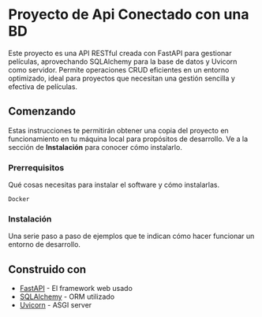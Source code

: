 # Proyecto de Api Conectado con una BD

Este proyecto es una API RESTful creada con FastAPI para gestionar películas, aprovechando SQLAlchemy para la base de datos y Uvicorn como servidor. Permite operaciones CRUD eficientes en un entorno optimizado, ideal para proyectos que necesitan una gestión sencilla y efectiva de películas.

## Comenzando

Estas instrucciones te permitirán obtener una copia del proyecto en funcionamiento en tu máquina local para propósitos de desarrollo. Ve a la sección de **Instalación** para conocer cómo instalarlo.

### Prerrequisitos

Qué cosas necesitas para instalar el software y cómo instalarlas.

    Docker



### Instalación

Una serie paso a paso de ejemplos que te indican cómo hacer funcionar un entorno de desarrollo.


## Construido con

-   [FastAPI](https://fastapi.tiangolo.com/) - El framework web usado
-   [SQLAlchemy](https://www.sqlalchemy.org/) - ORM utilizado
-   [Uvicorn](https://www.uvicorn.org/) - ASGI server
